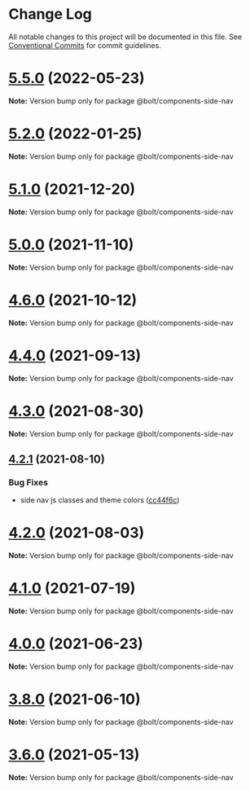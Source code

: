# Change Log

All notable changes to this project will be documented in this file.
See [Conventional Commits](https://conventionalcommits.org) for commit guidelines.

# [5.5.0](https://github.com/boltdesignsystem/bolt/tree/master/packages/components/bolt-side-nav/compare/v5.4.0...v5.5.0) (2022-05-23)

**Note:** Version bump only for package @bolt/components-side-nav





# [5.2.0](https://github.com/boltdesignsystem/bolt/tree/master/packages/components/bolt-side-nav/compare/v5.1.1...v5.2.0) (2022-01-25)

**Note:** Version bump only for package @bolt/components-side-nav





# [5.1.0](https://github.com/boltdesignsystem/bolt/tree/master/packages/components/bolt-side-nav/compare/v5.0.1...v5.1.0) (2021-12-20)

**Note:** Version bump only for package @bolt/components-side-nav





# [5.0.0](https://github.com/boltdesignsystem/bolt/tree/master/packages/components/bolt-side-nav/compare/v4.7.0...v5.0.0) (2021-11-10)

**Note:** Version bump only for package @bolt/components-side-nav





# [4.6.0](https://github.com/boltdesignsystem/bolt/tree/master/packages/components/bolt-side-nav/compare/v4.5.1...v4.6.0) (2021-10-12)

**Note:** Version bump only for package @bolt/components-side-nav





# [4.4.0](https://github.com/boltdesignsystem/bolt/tree/master/packages/components/bolt-side-nav/compare/v4.3.0...v4.4.0) (2021-09-13)

**Note:** Version bump only for package @bolt/components-side-nav





# [4.3.0](https://github.com/boltdesignsystem/bolt/tree/master/packages/components/bolt-side-nav/compare/v4.2.3...v4.3.0) (2021-08-30)

**Note:** Version bump only for package @bolt/components-side-nav





## [4.2.1](https://github.com/boltdesignsystem/bolt/tree/master/packages/components/bolt-side-nav/compare/v4.2.0...v4.2.1) (2021-08-10)


### Bug Fixes

* side nav js classes and theme colors ([cc44f6c](https://github.com/boltdesignsystem/bolt/tree/master/packages/components/bolt-side-nav/commit/cc44f6c6aa7187a33dcea179da98ee14289f1631))





# [4.2.0](https://github.com/boltdesignsystem/bolt/tree/master/packages/components/bolt-side-nav/compare/v4.1.1...v4.2.0) (2021-08-03)

**Note:** Version bump only for package @bolt/components-side-nav





# [4.1.0](https://github.com/boltdesignsystem/bolt/tree/master/packages/components/bolt-side-nav/compare/v4.0.2...v4.1.0) (2021-07-19)

**Note:** Version bump only for package @bolt/components-side-nav





# [4.0.0](https://github.com/boltdesignsystem/bolt/tree/master/packages/components/bolt-side-nav/compare/v4.0.0-beta-4...v4.0.0) (2021-06-23)

**Note:** Version bump only for package @bolt/components-side-nav





# [3.8.0](https://github.com/boltdesignsystem/bolt/tree/master/packages/components/bolt-side-nav/compare/v3.7.1...v3.8.0) (2021-06-10)

**Note:** Version bump only for package @bolt/components-side-nav





# [3.6.0](https://github.com/boltdesignsystem/bolt/tree/master/packages/components/bolt-side-nav/compare/v3.5.4...v3.6.0) (2021-05-13)

**Note:** Version bump only for package @bolt/components-side-nav

